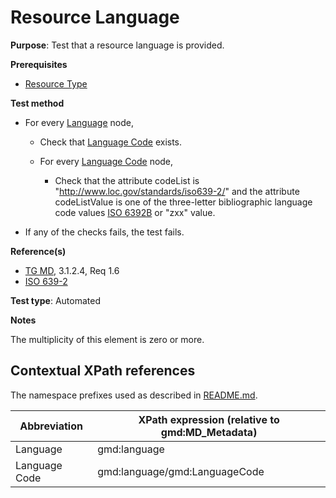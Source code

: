 # Resource Language

**Purpose**: Test that a resource language is provided.

**Prerequisites**

* [Resource Type](./resource-type.md)

**Test method**

* For every [Language](#lang) node,

    * Check that [Language Code](#langCode) exists.

    * For every [Language Code](#langCode) node,

        * Check that the attribute codeList is "http://www.loc.gov/standards/iso639-2/" and the attribute codeListValue is one of the three-letter bibliographic language code values [ISO 6392B](http://inspire.ec.europa.eu/schemas/common/1.0/common.xsd) or "zxx" value.

* If any of the checks fails, the test fails.

**Reference(s)**	 

* [TG MD](./README.md#ref_TG_MD), 3.1.2.4, Req 1.6
* [ISO 639-2](./README.md#ref_ISO_639_2)

**Test type**: Automated

**Notes**

The multiplicity of this element is zero or more.

## Contextual XPath references

The namespace prefixes used as described in [README.md](./README.md#namespaces).

Abbreviation                                   |  XPath expression (relative to gmd:MD_Metadata)
-----------------------------------------------| -------------------------------------------------------------------------
<a name="lang"></a> Language  | gmd:language
<a name="langCode"></a> Language Code | gmd:language/gmd:LanguageCode
